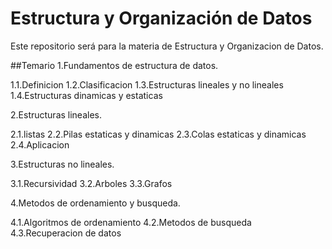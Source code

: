 # Estructura y Organización de Datos

Este repositorio será para la materia de Estructura y Organizacion de Datos.

##Temario
1.Fundamentos de estructura de datos.

1.1.Definicion
1.2.Clasificacion 
1.3.Estructuras lineales y no lineales
1.4.Estructuras dinamicas y estaticas

2.Estructuras lineales.

2.1.listas
2.2.Pilas estaticas y dinamicas
2.3.Colas estaticas y dinamicas 
2.4.Aplicacion

3.Estructuras no lineales.

3.1.Recursividad
3.2.Arboles
3.3.Grafos

4.Metodos de ordenamiento y busqueda.

4.1.Algoritmos de ordenamiento
4.2.Metodos de busqueda
4.3.Recuperacion de datos 